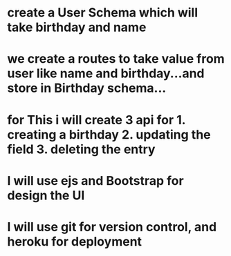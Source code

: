 # create a User Schema which will take birthday and name

# we create a routes to take value from user like name and birthday...and store in Birthday schema...

# for This i will create 3 api for 1. creating a birthday 2. updating the field 3. deleting the entry

# I will use ejs and Bootstrap for design the UI

# I will use git for version control, and heroku for deployment
